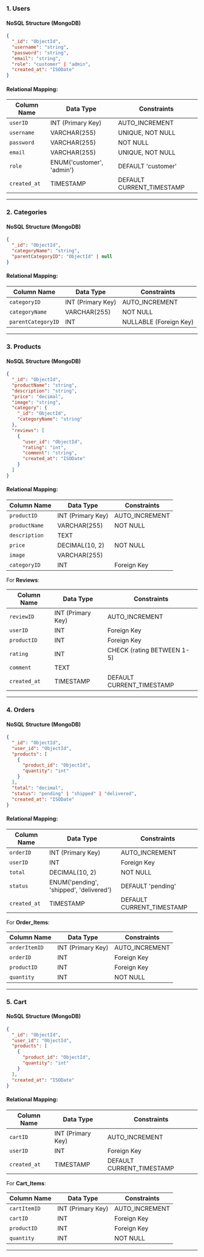 ### **1. Users**

#### **NoSQL Structure (MongoDB)**

```json
{
  "_id": "ObjectId",
  "username": "string",
  "password": "string",
  "email": "string",
  "role": "customer" | "admin",
  "created_at": "ISODate"
}
```

#### **Relational Mapping:**

| Column Name  | Data Type         | Constraints                |
|--------------|-------------------|----------------------------|
| `userID`     | INT (Primary Key)  | AUTO_INCREMENT             |
| `username`   | VARCHAR(255)       | UNIQUE, NOT NULL           |
| `password`   | VARCHAR(255)       | NOT NULL                   |
| `email`      | VARCHAR(255)       | UNIQUE, NOT NULL           |
| `role`       | ENUM('customer', 'admin') | DEFAULT 'customer'  |
| `created_at` | TIMESTAMP          | DEFAULT CURRENT_TIMESTAMP  |

---

### **2. Categories**

#### **NoSQL Structure (MongoDB)**

```json
{
  "_id": "ObjectId",
  "categoryName": "string",
  "parentCategoryID": "ObjectId" | null
}
```

#### **Relational Mapping:**

| Column Name       | Data Type         | Constraints                |
|-------------------|-------------------|----------------------------|
| `categoryID`      | INT (Primary Key)  | AUTO_INCREMENT             |
| `categoryName`    | VARCHAR(255)       | NOT NULL                   |
| `parentCategoryID`| INT               | NULLABLE (Foreign Key)      |

---

### **3. Products**

#### **NoSQL Structure (MongoDB)**

```json
{
  "_id": "ObjectId",
  "productName": "string",
  "description": "string",
  "price": "decimal",
  "image": "string",
  "category": {
    "_id": "ObjectId",
    "categoryName": "string"
  },
  "reviews": [
    {
      "user_id": "ObjectId",
      "rating": "int",
      "comment": "string",
      "created_at": "ISODate"
    }
  ]
}
```

#### **Relational Mapping:**

| Column Name       | Data Type          | Constraints                |
|-------------------|--------------------|----------------------------|
| `productID`       | INT (Primary Key)   | AUTO_INCREMENT             |
| `productName`     | VARCHAR(255)        | NOT NULL                   |
| `description`     | TEXT                |                            |
| `price`           | DECIMAL(10, 2)      | NOT NULL                   |
| `image`           | VARCHAR(255)        |                            |
| `categoryID`      | INT                 | Foreign Key                |

For **Reviews**:

| Column Name       | Data Type          | Constraints                |
|-------------------|--------------------|----------------------------|
| `reviewID`        | INT (Primary Key)   | AUTO_INCREMENT             |
| `userID`          | INT                 | Foreign Key                |
| `productID`       | INT                 | Foreign Key                |
| `rating`          | INT                 | CHECK (rating BETWEEN 1-5) |
| `comment`         | TEXT                |                            |
| `created_at`      | TIMESTAMP           | DEFAULT CURRENT_TIMESTAMP  |

---

### **4. Orders**

#### **NoSQL Structure (MongoDB)**

```json
{
  "_id": "ObjectId",
  "user_id": "ObjectId",
  "products": [
    {
      "product_id": "ObjectId",
      "quantity": "int"
    }
  ],
  "total": "decimal",
  "status": "pending" | "shipped" | "delivered",
  "created_at": "ISODate"
}
```

#### **Relational Mapping:**

| Column Name       | Data Type          | Constraints                |
|-------------------|--------------------|----------------------------|
| `orderID`         | INT (Primary Key)   | AUTO_INCREMENT             |
| `userID`          | INT                 | Foreign Key                |
| `total`           | DECIMAL(10, 2)      | NOT NULL                   |
| `status`          | ENUM('pending', 'shipped', 'delivered') | DEFAULT 'pending'  |
| `created_at`      | TIMESTAMP           | DEFAULT CURRENT_TIMESTAMP  |

For **Order_Items**:

| Column Name       | Data Type          | Constraints                |
|-------------------|--------------------|----------------------------|
| `orderItemID`     | INT (Primary Key)   | AUTO_INCREMENT             |
| `orderID`         | INT                 | Foreign Key                |
| `productID`       | INT                 | Foreign Key                |
| `quantity`        | INT                 | NOT NULL                   |

---

### **5. Cart**

#### **NoSQL Structure (MongoDB)**

```json
{
  "_id": "ObjectId",
  "user_id": "ObjectId",
  "products": [
    {
      "product_id": "ObjectId",
      "quantity": "int"
    }
  ],
  "created_at": "ISODate"
}
```

#### **Relational Mapping:**

| Column Name       | Data Type          | Constraints                |
|-------------------|--------------------|----------------------------|
| `cartID`          | INT (Primary Key)   | AUTO_INCREMENT             |
| `userID`          | INT                 | Foreign Key                |
| `created_at`      | TIMESTAMP           | DEFAULT CURRENT_TIMESTAMP  |

For **Cart_Items**:

| Column Name       | Data Type          | Constraints                |
|-------------------|--------------------|----------------------------|
| `cartItemID`      | INT (Primary Key)   | AUTO_INCREMENT             |
| `cartID`          | INT                 | Foreign Key                |
| `productID`       | INT                 | Foreign Key                |
| `quantity`        | INT                 | NOT NULL                   |

---
